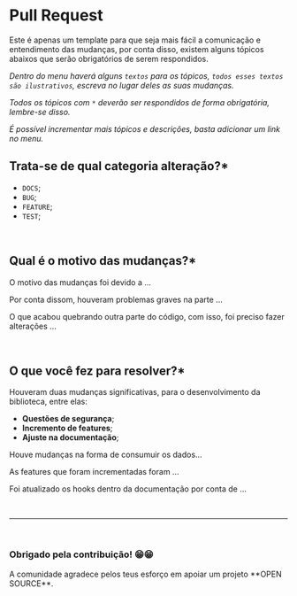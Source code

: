 # Pull Request

Este é apenas um template para que seja mais fácil a comunicação e entendimento das mudanças, por conta disso, existem alguns tópicos abaixos que serão obrigatórios de serem respondidos.

_Dentro do menu haverá alguns `textos` para os tópicos, `todos esses textos são ilustrativos`, escreva no lugar deles as suas mudanças._

_Todos os tópicos com `*` deverão ser respondidos de forma obrigatória, lembre-se disso._

_É possível incrementar mais tópicos e descrições, basta adicionar um link no menu._

## Trata-se de qual categoria alteração?\*

- `DOCS`;
- `BUG`;
- `FEATURE`;
- `TEST`;

<br/>

## Qual é o motivo das mudanças?\*

O motivo das mudanças foi devido a ...

Por conta dissom, houveram problemas graves na parte ...

O que acabou quebrando outra parte do código, com isso, foi preciso fazer alterações ...

<br/>

## O que você fez para resolver?\*

Houveram duas mudanças significativas, para o desenvolvimento da biblioteca, entre elas:

- **Questões de segurança**;
- **Incremento de features**;
- **Ajuste na documentação**;

Houve mudanças na forma de consumuir os dados...

As features que foram incrementadas foram ...

Foi atualizado os hooks dentro da documentação por conta de ...

<br/>

---

<br/>

<h3>Obrigado pela contribuição! 😁😁</h3>
<span>A comunidade agradece pelos teus esforço em apoiar um projeto **OPEN SOURCE**.</span>

<br/>
